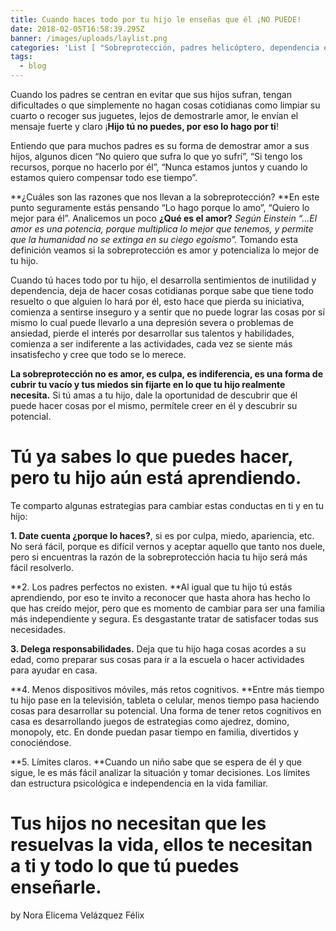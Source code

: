 ```yaml
---
title: Cuando haces todo por tu hijo le enseñas que él ¡NO PUEDE!
date: 2018-02-05T16:58:39.295Z
banner: /images/uploads/laylist.png
categories: 'List [ "Sobreprotección, padres helicóptero, dependencia emocional" ]'
tags:
  - blog
---
```

Cuando los padres se centran en evitar que sus hijos sufran, tengan dificultades o que simplemente no hagan cosas cotidianas como limpiar su cuarto o recoger sus juguetes, lejos de demostrarle amor, le envían el mensaje fuerte y claro ¡**Hijo tú no puedes, por eso lo hago por ti**!

Entiendo que para muchos padres es su forma de demostrar amor a sus hijos, algunos dicen “No quiero que sufra lo que yo sufrí”, “Si tengo los recursos, porque no hacerlo por él”, “Nunca estamos juntos y cuando lo estamos quiero compensar todo ese tiempo”.

**¿Cuáles son las razones que nos llevan a la sobreprotección? **En este punto seguramente estás pensando “Lo hago porque lo amo”, “Quiero lo mejor para él”. Analicemos un poco **¿Qué es el amor?** _Según Einstein “…El amor es una potencia, porque multiplica lo mejor que tenemos, y permite que la humanidad no se extinga en su ciego egoísmo”._ Tomando esta definición veamos si la sobreprotección es amor y potencializa lo mejor de tu hijo.

Cuando tú haces todo por tu hijo, el desarrolla sentimientos de inutilidad y dependencia, deja de hacer cosas cotidianas porque sabe que tiene todo resuelto o que alguien lo hará por él, esto hace que pierda su iniciativa, comienza a sentirse inseguro y a sentir que no puede lograr las cosas por sí mismo lo cual puede llevarlo a una depresión severa o problemas de ansiedad, pierde el interés por desarrollar sus talentos y habilidades, comienza a ser indiferente a las actividades, cada vez se siente más insatisfecho y cree que todo se lo merece. 

**La sobreprotección no es amor, es culpa, es indiferencia, es una forma de cubrir tu vacío y tus miedos sin fijarte en lo que tu hijo realmente necesita.** Si tú amas a tu hijo, dale la oportunidad de descubrir que él puede hacer cosas por el mismo, permítele creer en él y descubrir su potencial.

# Tú ya sabes lo que puedes hacer, pero tu hijo aún está aprendiendo.

Te comparto algunas estrategias para cambiar estas conductas en ti y en tu hijo:

**1.	Date cuenta ¿porque lo haces?**, si es por culpa, miedo, apariencia, etc. No será fácil, porque es difícil vernos y aceptar aquello que tanto nos duele, pero si encuentras la razón de la sobreprotección hacia tu hijo será más fácil resolverlo.

**2.	Los padres perfectos no existen. **Al igual que tu hijo tú estás aprendiendo, por eso te invito a reconocer que hasta ahora has hecho lo que has creído mejor, pero que es momento de cambiar para ser una familia más independiente y segura. Es desgastante tratar de satisfacer todas sus necesidades.

**3.	Delega responsabilidades.** Deja que tu hijo haga cosas acordes a su edad, como preparar sus cosas para ir a la escuela o hacer actividades para ayudar en casa.

**4.	Menos dispositivos móviles, más retos cognitivos. **Entre más tiempo tu hijo pase en la televisión, tableta o celular, menos tiempo pasa haciendo cosas para desarrollar su potencial. Una forma de tener retos cognitivos en casa es desarrollando juegos de estrategias como ajedrez, domino, monopoly, etc. En donde puedan pasar tiempo en familia, divertidos y conociéndose.

**5.	Límites claros. **Cuando un niño sabe que se espera de él y que sigue, le es más fácil analizar la situación y tomar decisiones. Los límites dan estructura psicológica e independencia en la vida familiar.

# Tus hijos no necesitan que les resuelvas la vida, ellos te necesitan a ti y todo lo que tú puedes enseñarle.

by Nora Elicema Velázquez Félix
